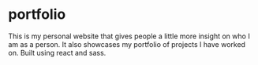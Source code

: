 # portfolio
This is my personal website that gives people a little more insight on who I am as a person. It also showcases my portfolio of projects I have worked on. Built using react and sass.
